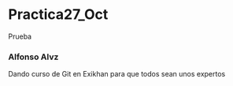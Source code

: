 # Practica27_Oct
Prueba 


### Alfonso Alvz
Dando curso de Git en Exikhan para que todos sean unos expertos
